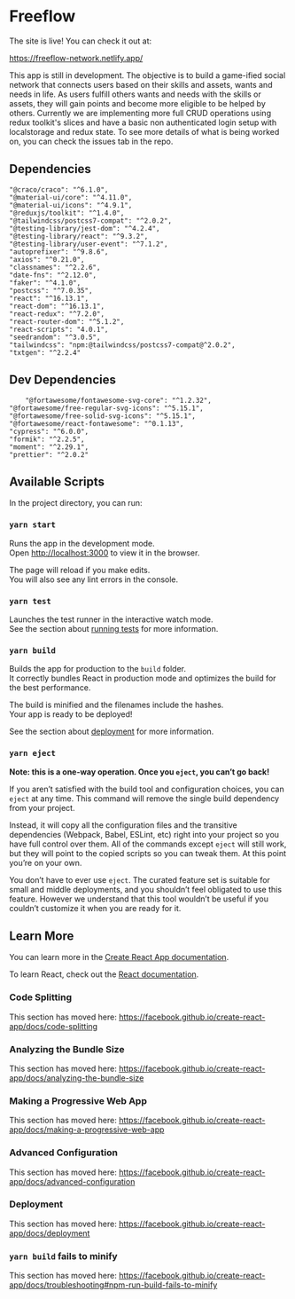 # Freeflow

The site is live! You can check it out at:

https://freeflow-network.netlify.app/

This app is still in development. The objective is to build a game-ified social network that connects users based on their skills and assets, wants and needs in life. As users fulfill others wants and needs with the skills or assets, they will gain points and become more eligible to be helped by others. Currently we are implementing more full CRUD operations using redux toolkit's slices and have a basic non authenticated login setup with localstorage and redux state. To see more details of what is being worked on, you can check the issues tab in the repo.

## Dependencies

    "@craco/craco": "^6.1.0",
    "@material-ui/core": "^4.11.0",
    "@material-ui/icons": "^4.9.1",
    "@reduxjs/toolkit": "^1.4.0",
    "@tailwindcss/postcss7-compat": "^2.0.2",
    "@testing-library/jest-dom": "^4.2.4",
    "@testing-library/react": "^9.3.2",
    "@testing-library/user-event": "^7.1.2",
    "autoprefixer": "^9.8.6",
    "axios": "^0.21.0",
    "classnames": "^2.2.6",
    "date-fns": "^2.12.0",
    "faker": "^4.1.0",
    "postcss": "^7.0.35",
    "react": "^16.13.1",
    "react-dom": "^16.13.1",
    "react-redux": "^7.2.0",
    "react-router-dom": "^5.1.2",
    "react-scripts": "4.0.1",
    "seedrandom": "^3.0.5",
    "tailwindcss": "npm:@tailwindcss/postcss7-compat@^2.0.2",
    "txtgen": "^2.2.4"

## Dev Dependencies

		"@fortawesome/fontawesome-svg-core": "^1.2.32",
    "@fortawesome/free-regular-svg-icons": "^5.15.1",
    "@fortawesome/free-solid-svg-icons": "^5.15.1",
    "@fortawesome/react-fontawesome": "^0.1.13",
    "cypress": "^6.0.0",
    "formik": "^2.2.5",
    "moment": "^2.29.1",
    "prettier": "^2.0.2"

## Available Scripts

In the project directory, you can run:

### `yarn start`

Runs the app in the development mode.<br />
Open [http://localhost:3000](http://localhost:3000) to view it in the browser.

The page will reload if you make edits.<br />
You will also see any lint errors in the console.

### `yarn test`

Launches the test runner in the interactive watch mode.<br />
See the section about [running tests](https://facebook.github.io/create-react-app/docs/running-tests) for more information.

### `yarn build`

Builds the app for production to the `build` folder.<br />
It correctly bundles React in production mode and optimizes the build for the best performance.

The build is minified and the filenames include the hashes.<br />
Your app is ready to be deployed!

See the section about [deployment](https://facebook.github.io/create-react-app/docs/deployment) for more information.

### `yarn eject`

**Note: this is a one-way operation. Once you `eject`, you can’t go back!**

If you aren’t satisfied with the build tool and configuration choices, you can `eject` at any time. This command will remove the single build dependency from your project.

Instead, it will copy all the configuration files and the transitive dependencies (Webpack, Babel, ESLint, etc) right into your project so you have full control over them. All of the commands except `eject` will still work, but they will point to the copied scripts so you can tweak them. At this point you’re on your own.

You don’t have to ever use `eject`. The curated feature set is suitable for small and middle deployments, and you shouldn’t feel obligated to use this feature. However we understand that this tool wouldn’t be useful if you couldn’t customize it when you are ready for it.

## Learn More

You can learn more in the [Create React App documentation](https://facebook.github.io/create-react-app/docs/getting-started).

To learn React, check out the [React documentation](https://reactjs.org/).

### Code Splitting

This section has moved here: https://facebook.github.io/create-react-app/docs/code-splitting

### Analyzing the Bundle Size

This section has moved here: https://facebook.github.io/create-react-app/docs/analyzing-the-bundle-size

### Making a Progressive Web App

This section has moved here: https://facebook.github.io/create-react-app/docs/making-a-progressive-web-app

### Advanced Configuration

This section has moved here: https://facebook.github.io/create-react-app/docs/advanced-configuration

### Deployment

This section has moved here: https://facebook.github.io/create-react-app/docs/deployment

### `yarn build` fails to minify

This section has moved here: https://facebook.github.io/create-react-app/docs/troubleshooting#npm-run-build-fails-to-minify
